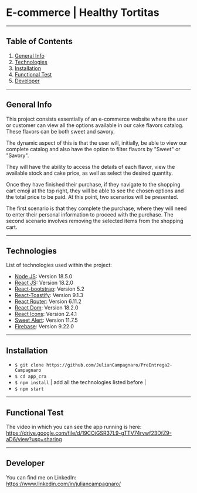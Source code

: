# E-commerce | Healthy Tortitas 
***
## Table of Contents
1. [General Info](#general-info)
2. [Technologies](#technologies)
3. [Installation](#installation)
4. [Functional Test](#funcional-test)
5. [Developer](#developer)
***
## General Info
This project consists essentially of an e-commerce website where the user or customer can view all the options available in our cake flavors catalog. These flavors can be both sweet and savory.

The dynamic aspect of this is that the user will, initially, be able to view our complete catalog and also have the option to filter flavors by "Sweet" or "Savory".

They will have the ability to access the details of each flavor, view the available stock and cake price, as well as select the desired quantity.

Once they have finished their purchase, if they navigate to the shopping cart emoji at the top right, they will be able to see the chosen options and the total price to be paid. At this point, two scenarios will be presented.

The first scenario is that they complete the purchase, where they will need to enter their personal information to proceed with the purchase. The second scenario involves removing the selected items from the shopping cart.
***
## Technologies
List of technologies used within the project:
* [Node JS](https://nodejs.org/es): Version 18.5.0
* [React JS](https://legacy.reactjs.org/): Version 18.2.0
* [React-bootstrap](https://react-bootstrap.github.io/components/alerts/): Version 5.2
* [React-Toastify](https://fkhadra.github.io/react-toastify/introduction): Version 9.1.3
* [React Router](https://reactrouter.com/en/main/start/tutorialnp): Version 6.11.2
* [React Dom](https://www.npmjs.com/package/react-dom): Version 18.2.0
* [React Icons](https://react-icons.github.io/react-icons/): Version 2.4.1
* [Sweet Alert](https://sweetalert2.github.io/recipe-gallery/sweetalert2-react.html): Version 11.7.5
* [Firebase](https://firebase.google.com/?hl=es): Version 9.22.0
***
## Installation
- `$ git clone https://github.com/JulianCampagnaro/PreEntrega2-Campagnaro`
- `$ cd app_cra`
- `$ npm install` | add all the technologies listed before |
- `$ npm start`
***
## Functional Test
The video in which you can see the app running is here: https://drive.google.com/file/d/19COiGSR37L9-gTTV74rvwf23DfZ9-aD6/view?usp=sharing
***
## Developer
You can find me on LinkedIn: https://www.linkedin.com/in/juliancampagnaro/
